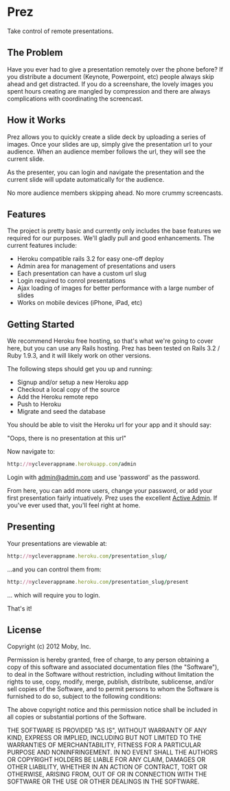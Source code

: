 # Prez

Take control of remote presentations.

## The Problem

Have you ever had to give a presentation remotely over the phone before? If you distribute a document (Keynote, Powerpoint, etc) people always skip ahead and get distracted. If you do a screenshare, the lovely images you spent hours creating are mangled by compression and there are always complications with coordinating the screencast.

## How it Works

Prez allows you to quickly create a slide deck by uploading a series of images. Once your slides are up, simply give the presentation url to your audience. When an audience member follows the url, they will see the current slide.

As the presenter, you can login and navigate the presentation and the current slide will update automatically for the audience.

No more audience members skipping ahead.  No more crummy screencasts.

## Features

The project is pretty basic and currently only includes the base features we required for our purposes. We'll gladly pull and good enhancements.  The current features include:

* Heroku compatible rails 3.2 for easy one-off deploy
* Admin area for management of presentations and users
* Each presentation can have a custom url slug
* Login required to conrol presentations
* Ajax loading of images for better performance with a large number of slides
* Works on mobile devices (iPhone, iPad, etc)

## Getting Started

We recommend Heroku free hosting, so that's what we're going to cover here, but you can use any Rails hosting. Prez has been tested on Rails 3.2 / Ruby 1.9.3, and it will likely work on other versions.

The following steps should get you up and running:

* Signup and/or setup a new Heroku app
* Checkout a local copy of the source
* Add the Heroku remote repo
* Push to Heroku
* Migrate and seed the database

You should be able to visit the Heroku url for your app and it should say:

"Oops, there is no presentation at this url"

Now navigate to:

```ruby
http://mycleverappname.herokuapp.com/admin
```

Login with admin@admin.com and use 'password' as the password.

From here, you can add more users, change your password, or add your first presentation fairly intuatively. Prez uses the excellent [Active Admin](https://github.com/gregbell/active_admin). If you've ever used that, you'll feel right at home.

## Presenting

Your presentations are viewable at:

```ruby
http://mycleverappname.heroku.com/presentation_slug/
```

...and you can control them from:

```ruby
http://mycleverappname.heroku.com/presentation_slug/present
```

... which will require you to login.

That's it!

## License

Copyright (c) 2012 Moby, Inc.

Permission is hereby granted, free of charge, to any person obtaining
a copy of this software and associated documentation files (the
"Software"), to deal in the Software without restriction, including
without limitation the rights to use, copy, modify, merge, publish,
distribute, sublicense, and/or sell copies of the Software, and to
permit persons to whom the Software is furnished to do so, subject to
the following conditions:

The above copyright notice and this permission notice shall be
included in all copies or substantial portions of the Software.

THE SOFTWARE IS PROVIDED "AS IS", WITHOUT WARRANTY OF ANY KIND,
EXPRESS OR IMPLIED, INCLUDING BUT NOT LIMITED TO THE WARRANTIES OF
MERCHANTABILITY, FITNESS FOR A PARTICULAR PURPOSE AND
NONINFRINGEMENT. IN NO EVENT SHALL THE AUTHORS OR COPYRIGHT HOLDERS BE
LIABLE FOR ANY CLAIM, DAMAGES OR OTHER LIABILITY, WHETHER IN AN ACTION
OF CONTRACT, TORT OR OTHERWISE, ARISING FROM, OUT OF OR IN CONNECTION
WITH THE SOFTWARE OR THE USE OR OTHER DEALINGS IN THE SOFTWARE.